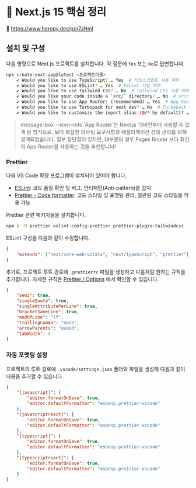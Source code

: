# 📖 Next.js 15 핵심 정리

🔗 https://www.heropy.dev/p/n7JHmI

## 설치 및 구성

다음 명령으로 Next.js 프로젝트를 설치합니다.
각 질문에 `Yes` 또는 `No`로 답변합니다.

```bash
npx create-next-app@latest <프로젝트이름>
    ✔ Would you like to use TypeScript? … Yes  # 타입스크립트 사용 여부
    ✔ Would you like to use ESLint? … Yes  # ESLint 사용 여부
    ✔ Would you like to use Tailwind CSS? … No  # Tailwind CSS 사용 여부
    ✔ Would you like your code inside a `src/` directory? … No  # src/ 디렉토리 사용 여부
    ✔ Would you like to use App Router? (recommended) … Yes  # App Router 사용 여부
    ✔ Would you like to use Turbopack for next dev? … No  # Turbopack 사용 여부
    ✔ Would you like to customize the import alias (@/* by default)? … No  # `@/*` 외 경로 별칭 사용 여부
```

> message-box --icon=info
> 'App Router'는 Next.js 13버전부터 사용할 수 있게 된 방식으로, 보다 복잡한 라우팅 요구사항과 애플리케이션 상태 관리를 위해 설계되었습니다.
> 일부 장단점이 있지만, 대부분의 경우 Pages Router 보다 최신의 App Router를 사용하는 것을 추천합니다!

### Prettier

다음 VS Code 확장 프로그램이 설치되어 있어야 합니다.

-   [ESLint](https://marketplace.visualstudio.com/items?itemName=dbaeumer.vscode-eslint): 코드 품질 확인 및 버그, 안티패턴(Anti-pattern)을 감지
-   [Prettier - Code formatter](https://marketplace.visualstudio.com/items?itemName=esbenp.prettier-vscode): 코드 스타일 및 포맷팅 관리, 일관된 코드 스타일을 적용 가능

Prettier 관련 패키지들을 설치합니다.

```bash
npm i -D prettier eslint-config-prettier prettier-plugin-tailwindcss
```

ESLint 구성을 다음과 같이 수정합니다.

```json --path=/.eslintrc.json --line-active=5
{
    "extends": ["next/core-web-vitals", "next/typescript", "prettier"]
}
```

추가로, 프로젝트 루트 경로에 `.prettierrc` 파일을 생성하고 다음처럼 원하는 규칙을 추가합니다.
자세한 규칙은 [Prettier / Options](https://prettier.io/docs/en/options) 에서 확인할 수 있습니다.

```json --path=/.prettierrc --line-active=9
{
    "semi": true,
    "singleQuote": true,
    "singleAttributePerLine": true,
    "bracketSameLine": true,
    "endOfLine": "lf",
    "trailingComma": "none",
    "arrowParents": "avoid",
    "tabWidth": 4
}
```

### 자동 포맷팅 설정

프로젝트의 루트 경로에 `.vscode/settings.json` 폴더와 파일을 생성해 다음과 같이 내용을 추가할 수 있습니다.

```json --path=/.vscode/settings.json --caption=타입스크립트인 경우.
{
    "[javascript]": {
        "editor.formatOnSave": true,
        "editor.defaultFormatter": "esbenp.prettier-vscode"
    },
    "[javascriptreact]": {
        "editor.formatOnSave": true,
        "editor.defaultFormatter": "esbenp.prettier-vscode"
    },
    "[typescript]": {
        "editor.formatOnSave": true,
        "editor.defaultFormatter": "esbenp.prettier-vscode"
    },
    "[typescriptreact]": {
        "editor.formatOnSave": true,
        "editor.defaultFormatter": "esbenp.prettier-vscode"
    }
}
```
